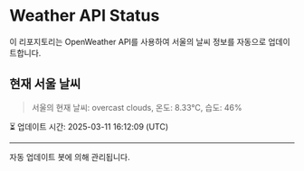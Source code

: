 
# Weather API Status

이 리포지토리는 OpenWeather API를 사용하여 서울의 날씨 정보를 자동으로 업데이트합니다.

## 현재 서울 날씨
> 서울의 현재 날씨: overcast clouds, 온도: 8.33°C, 습도: 46%

⏳ 업데이트 시간: 2025-03-11 16:12:09 (UTC)

---
자동 업데이트 봇에 의해 관리됩니다.
